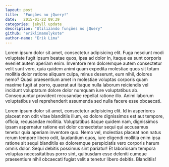 ```yaml
---
layout: post
title:  "Funções no jQuery!"
date:   2015-01-22 09:39
categories: jekyll update
description: "Utilizando funções no jQuery"
github: "eriklimamolykote"
author-name: "Erik Lima"
---
```

Lorem ipsum dolor sit amet, consectetur adipisicing elit. Fuga nesciunt modi voluptate fugit ipsum beatae quos, ipsa ad dolor in, itaque ea sunt corporis eveniet autem aperiam enim. Inventore rem doloremque autem consectetur velit sunt vero, quia quidem animi quam expedita molestiae quos sit totam mollitia dolor ratione aliquam culpa, minus deserunt, eum nihil, dolores nemo? Quasi praesentium amet in molestiae voluptas corporis quam maxime fugit at porro, quaerat aut itaque nulla laborum reiciendis vel incidunt voluptatum dolore dolor numquam iure voluptatibus ab. Consequuntur provident recusandae repellat ratione illo. Animi laborum voluptatibus vel reprehenderit assumenda sed nulla facere esse obcaecati.

Lorem ipsum dolor sit amet, consectetur adipisicing elit. Id in asperiores placeat non odit vitae blanditiis illum, ex dolore dignissimos est aut tempore, officia, recusandae mollitia. Voluptatibus itaque quidem nam, dignissimos ipsam aspernatur ratione est dolor consectetur sequi qui accusamus tenetur quia aperiam inventore quo. Nemo vel, molestias placeat non natus rerum tempore libero odit, laudantium quos, iure eligendi mollitia enim ipsa ratione sit sequi blanditiis ex doloremque perspiciatis vero corporis harum omnis dolor. Sequi debitis possimus sint pariatur! Et laboriosam tempora voluptas necessitatibus porro sint, quibusdam esse deleniti cumque praesentium nihil obcaecati fugiat velit a tenetur libero debitis. Blanditiis!


